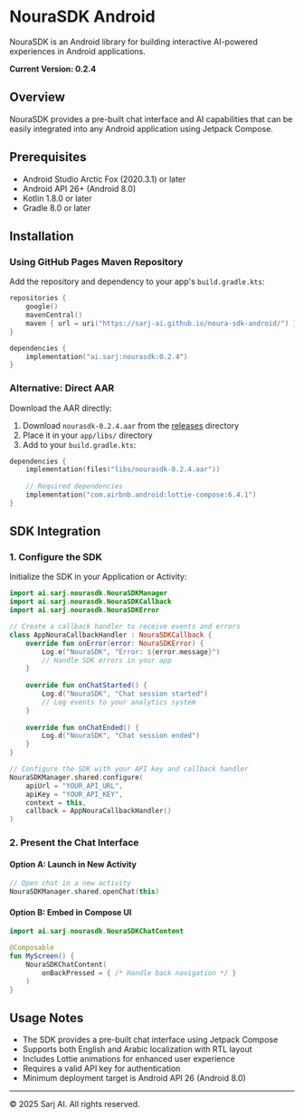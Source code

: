 # NouraSDK Android

NouraSDK is an Android library for building interactive AI-powered experiences in Android applications.

**Current Version: 0.2.4**

## Overview

NouraSDK provides a pre-built chat interface and AI capabilities that can be easily integrated into any Android application using Jetpack Compose.

## Prerequisites

- Android Studio Arctic Fox (2020.3.1) or later
- Android API 26+ (Android 8.0)
- Kotlin 1.8.0 or later
- Gradle 8.0 or later

## Installation

### Using GitHub Pages Maven Repository

Add the repository and dependency to your app's `build.gradle.kts`:

```kotlin
repositories {
    google()
    mavenCentral()
    maven { url = uri("https://sarj-ai.github.io/noura-sdk-android/") }
}

dependencies {
    implementation("ai.sarj:nourasdk:0.2.4")
}
```

### Alternative: Direct AAR

Download the AAR directly:
1. Download `nourasdk-0.2.4.aar` from the [releases](./releases/) directory
2. Place it in your `app/libs/` directory  
3. Add to your `build.gradle.kts`:

```kotlin
dependencies {
    implementation(files("libs/nourasdk-0.2.4.aar"))
    
    // Required dependencies
    implementation("com.airbnb.android:lottie-compose:6.4.1")
}
```

## SDK Integration

### 1. Configure the SDK

Initialize the SDK in your Application or Activity:

```kotlin
import ai.sarj.nourasdk.NouraSDKManager
import ai.sarj.nourasdk.NouraSDKCallback
import ai.sarj.nourasdk.NouraSDKError

// Create a callback handler to receive events and errors
class AppNouraCallbackHandler : NouraSDKCallback {
    override fun onError(error: NouraSDKError) {
        Log.e("NouraSDK", "Error: ${error.message}")
        // Handle SDK errors in your app
    }
    
    override fun onChatStarted() {
        Log.d("NouraSDK", "Chat session started")
        // Log events to your analytics system
    }
    
    override fun onChatEnded() {
        Log.d("NouraSDK", "Chat session ended")
    }
}

// Configure the SDK with your API key and callback handler
NouraSDKManager.shared.configure(
    apiUrl = "YOUR_API_URL",
    apiKey = "YOUR_API_KEY",
    context = this,
    callback = AppNouraCallbackHandler()
)
```

### 2. Present the Chat Interface

#### Option A: Launch in New Activity

```kotlin
// Open chat in a new activity
NouraSDKManager.shared.openChat(this)
```

#### Option B: Embed in Compose UI

```kotlin
import ai.sarj.nourasdk.NouraSDKChatContent

@Composable
fun MyScreen() {
    NouraSDKChatContent(
        onBackPressed = { /* Handle back navigation */ }
    )
}
```

## Usage Notes

- The SDK provides a pre-built chat interface using Jetpack Compose
- Supports both English and Arabic localization with RTL layout
- Includes Lottie animations for enhanced user experience
- Requires a valid API key for authentication
- Minimum deployment target is Android API 26 (Android 8.0)

---

© 2025 Sarj AI. All rights reserved.
